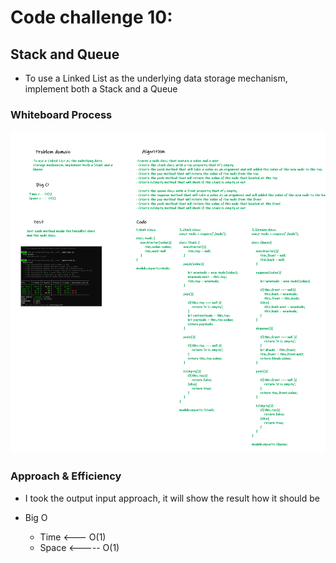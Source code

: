 # Code challenge 10:

## Stack and Queue
<!-- Description of the challenge -->
- To use a Linked List as the underlying data storage mechanism, implement both a Stack and a Queue

### Whiteboard Process
<!-- Embedded whiteboard image -->

![image](/images/stack-and-queue.png)

### Approach & Efficiency
<!-- What approach did you take? Discuss Why. What is the Big O space/time for this approach? -->
- I took the output input approach, it will show the result how it should be 

- Big O 
   - Time <--- O(1)
   - Space <----- O(1)